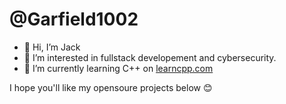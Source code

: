 # @Garfield1002
- 👋 Hi, I’m Jack
- 👀 I’m interested in fullstack developement and cybersecurity.
- 🌱 I’m currently learning C++ on [learncpp.com](https://www.learncpp.com/)

I hope you'll like my opensoure projects below 😊
